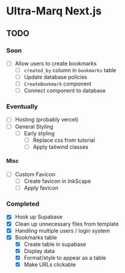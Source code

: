 # Ultra-Marq Next.js

## TODO

### Soon

- [ ] Allow users to create bookmarks
  - [ ] `created_by` column in `bookmarks` table
  - [ ] Update database policies
  - [ ] `CreateBookmark` component
  - [ ] Connect component to database

### Eventually

- [ ] Hosting (probably vercel)
- [ ] General Styling
  - [ ] Early styling
    - [ ] Replace css from tutorial
    - [ ] Apply tailwind classes

#### Misc

- [ ] Custom Favicon
  - [ ] Create favicon in InkScape
  - [ ] Apply favicon

### Completed

- [x] Hook up Supabase
- [x] Clean up unnecessary files from template
- [x] Handling multiple users / login system
- [x] Bookmarks table
  - [x] Create table in supabase
  - [x] Display data
  - [x] Format/style to appear as a table
  - [x] Make URLs clickable
